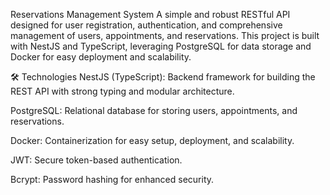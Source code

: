 Reservations Management System
A simple and robust RESTful API designed for user registration, authentication, and comprehensive management of users, appointments, and reservations.
This project is built with NestJS and TypeScript, leveraging PostgreSQL for data storage and Docker for easy deployment and scalability.

🛠 Technologies
  NestJS (TypeScript): Backend framework for building the REST API with strong typing and modular architecture.

  PostgreSQL: Relational database for storing users, appointments, and reservations.

  Docker: Containerization for easy setup, deployment, and scalability.

  JWT: Secure token-based authentication.

  Bcrypt: Password hashing for enhanced security.

